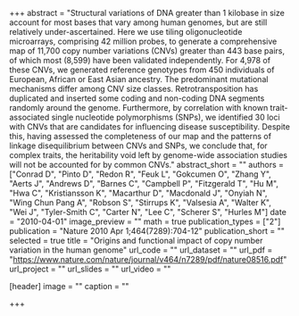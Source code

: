 +++
abstract = "Structural variations of DNA greater than 1 kilobase in size account for most bases that vary among human genomes, but are still relatively under-ascertained. Here we use tiling oligonucleotide microarrays, comprising 42 million probes, to generate a comprehensive map of 11,700 copy number variations (CNVs) greater than 443 base pairs, of which most (8,599) have been validated independently. For 4,978 of these CNVs, we generated reference genotypes from 450 individuals of European, African or East Asian ancestry. The predominant mutational mechanisms differ among CNV size classes. Retrotransposition has duplicated and inserted some coding and non-coding DNA segments randomly around the genome. Furthermore, by correlation with known trait-associated single nucleotide polymorphisms (SNPs), we identified 30 loci with CNVs that are candidates for influencing disease susceptibility. Despite this, having assessed the completeness of our map and the patterns of linkage disequilibrium between CNVs and SNPs, we conclude that, for complex traits, the heritability void left by genome-wide association studies will not be accounted for by common CNVs."
abstract_short = ""
authors = ["Conrad D", "Pinto D", "Redon R", "Feuk L", "Gokcumen O", "Zhang Y", "Aerts J", "Andrews D", "Barnes C", "Campbell P", "Fitzgerald T", "Hu M", "Hwa C", "Kristiansson K", "Macarthur D", "Macdonald J", "Onyiah N", "Wing Chun Pang A", "Robson S", "Stirrups K", "Valsesia A", "Walter K", "Wei J", "Tyler-Smith C", "Carter N", "Lee C", "Scherer S", "Hurles M"]
date = "2010-04-01"
image_preview = ""
math = true
publication_types = ["2"]
publication = "Nature 2010 Apr 1;464(7289):704-12"
publication_short = ""
selected = true
title = "Origins and functional impact of copy number variation in the human genome"
url_code = ""
url_dataset = ""
url_pdf = "https://www.nature.com/nature/journal/v464/n7289/pdf/nature08516.pdf"
url_project = ""
url_slides = ""
url_video = ""

[header]
image = ""
caption = ""

+++

